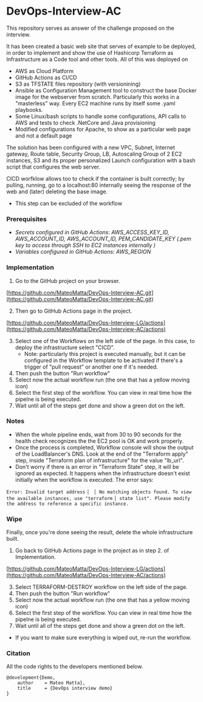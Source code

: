 # DevOps-Interview-AC
This repository serves as answer of the challenge proposed on the interview.

It has been created a basic web site that serves of example to be deployed, in order to implement and show the use of Hashicorp Terraform as Infrastructure as a Code tool and other tools.
All of this was deployed on
- AWS as Cloud Platform
- GitHub Actions as CI/CD
- S3 as TFSTATE files repository (with versionining)
- Ansible as Configuration Management tool to construct the base Docker image for the webserver from scratch. Particularly this works in a "masterless" way. Every EC2 machine runs by itself some .yaml playbooks.
- Some Linux/bash scripts to handle some configurations, API calls to AWS and tests to check .NetCore and Java provisioning
- Modified configurations for Apache, to show as a particular web page and not a default page


The solution has been configured with a new VPC, Subnet, Internet gateway, Route table, Security Group, LB, Autoscaling Group of 2 EC2 instances, S3 and its proper personalized Launch configuration with a bash script that configures the web server.

CICD worfklow allows too to check if the container is built correctly; by pulling, running, go to a localhost:80 internally seeing the response of the web and (later) deleting the base image.
  - This step can be excluded of the workflow


### Prerequisites
- *Secrets configured in GitHub Actions: AWS_ACCESS_KEY_ID, AWS_ACCOUNT_ID, AWS_ACCOUNT_ID, PEM_CANDIDATE_KEY (.pem key to access through SSH to EC2 instances internally )*
- *Variables configured in GitHub Actions: AWS_REGION*

### Implementation
1. Go to the GitHub project on your browser.

[https://github.com/MateoMatta/DevOps-Interview-AC.git](https://github.com/MateoMatta/DevOps-Interview-AC.git)
  
  
2. Then go to GitHub Actions page in the project.

[https://github.com/MateoMatta/DevOps-Interview-LG/actions](https://github.com/MateoMatta/DevOps-Interview-AC/actions)
  
  
3. Select one of the Workflows on the left side of the page. In this case, to deploy the infrastructure select "CICD".
   * Note: particularly this project is executed manually, but it can be configured in the Workflow template to be activated if there's a trigger of "pull request" or another one if it's needed.
5. Then push the button "Run workflow"
6. Select now the actual workflow run (the one that has a yellow moving icon)
7. Select the first step of the workflow. You can view in real time how the pipelne is being executed.
8. Wait until all of the steps get done and show a green dot on the left.

### Notes

  * When the whole pipeline ends, wait from 30 to 90 seconds for the health check recognizes the the EC2 pool is OK and work properly.
  * Once the process is completed, Workflow console will show the output of the LoadBalancer's DNS. Look at the end of the "Terraform apply" step, inside "Terraform plan of infrastructure" for the value "lb_url".
  * Don't worry if there is an error in "Terraform State" step, it will be ignored as expected. It happens when the infrastructure doesn't exist initially when the workflow is executed. The error says:

  ```Error: Invalid target address```
```│ ```
```│ No matching objects found. To view the available instances, use "terraform```
```│ state list". Please modify the address to reference a specific instance.```
  

### Wipe
Finally, once you're done seeing the result, delete the whole infrastructure built.
1. Go back to GitHub Actions page in the project as in step 2. of Implementation.
   
[https://github.com/MateoMatta/DevOps-Interview-LG/actions](https://github.com/MateoMatta/DevOps-Interview-AC/actions)

3. Select TERRAFORM-DESTROY workflow on the left side of the page.
4. Then push the button "Run workflow"
5. Select now the actual workflow run (the one that has a yellow moving icon)
6. Select the first step of the workflow. You can view in real time how the pipelne is being executed.
7. Wait until all of the steps get done and show a green dot on the left.

*  If you want to make sure everything is wiped out, re-run the workflow.

### Citation
All the code rights to the developers mentioned below.

    @development{Demo,
        author    = Mateo Matta}, 
        title     = {DevOps interview demo}
    }

